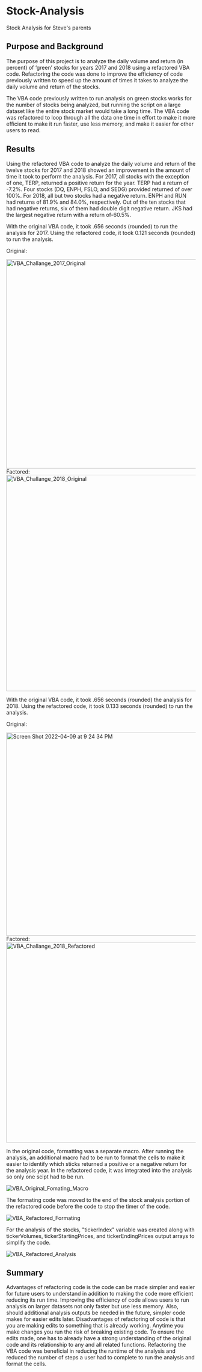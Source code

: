 # Stock-Analysis
Stock Analysis for Steve's parents

## Purpose and Background
The purpose of this project is to analyze the daily volume and return (in percent) of ‘green’ stocks for years 2017 and 2018 using a refactored VBA code. Refactoring the code was done to improve the efficiency of code previously written to speed up the amount of times it takes to analyze the daily volume and return of the stocks.  

The VBA code previously written to run analysis on green stocks works for the number of stocks being analyzed, but running the script on a large dataset like the entire stock market would take a long time. The VBA code was refactored to loop through all the data one time in effort to make it more efficient to make it run faster, use less memory, and make it easier for other users to read.

## Results
Using the refactored VBA code to analyze the daily volume and return of the twelve stocks for 2017 and 2018 showed an improvement in the amount of time it took to perform the analysis. For 2017, all stocks with the exception of one, TERP, returned a positive return for the year. TERP had a return of -7.2%. Four stocks (DQ, ENPH, FSLO, and SEDG) provided returned of over 100%. 
For 2018, all but two stocks had a negative return. ENPH and RUN had returns of 81.9% and 84.0%, respectively. Out of the ten stocks that had negative returns, six of them had double digit negative return. JKS had the largest negative return with a return of-60.5%.

With the original VBA code, it took .656 seconds (rounded) to run the analysis for 2017. Using the refactored code, it took 0.121 seconds (rounded) to run the analysis.

Original:

<img width="557" alt="VBA_Challange_2017_Original" src="https://user-images.githubusercontent.com/101379969/162601564-104a1a5a-0386-417b-9b2a-5551f7c05e3c.png">
Factored:

<img width="576" alt="VBA_Challange_2018_Original" src="https://user-images.githubusercontent.com/101379969/162601568-f1e7eec1-e6fe-4379-ac22-47616dd0c495.png">

With the original VBA code, it took .656 seconds (rounded) the analysis for 2018. Using the refactored code, it took 0.133 seconds (rounded) to run the analysis.

Original:

<img width="541" alt="Screen Shot 2022-04-09 at 9 24 34 PM" src="https://user-images.githubusercontent.com/101379969/162601574-af8d6afc-d451-4a9b-8bc7-e06a38ed9648.png">
Factored:

<img width="534" alt="VBA_Challange_2018_Refactored" src="https://user-images.githubusercontent.com/101379969/162601580-93c041a8-d998-4bbe-93bb-ec694f92747c.png">

In the original code, formatting was a separate macro. After running the analysis, an additional macro had to be run to format the cells to make it easier to identify which sticks returned a positive or a negative return for the analysis year. In the refactored code, it was integrated into the analysis so only one scipt had to be run.

![VBA_Original_Fomating_Macro](https://user-images.githubusercontent.com/101379969/162601951-339e5052-27b1-4219-833d-33ba1b21a789.png)

The formating code was moved to the end of the stock analysis portion of the refactored code before the code to stop the timer of the code.

![VBA_Refactored_Formating](https://user-images.githubusercontent.com/101379969/162601947-a564c314-b1d2-4910-afc5-43c6ccaecb7e.png)

For the analysis of the stocks, "tickerIndex" variable was created along with tickerVolumes, tickerStartingPrices, and tickerEndingPrices output arrays to simplify the code.

![VBA_Refactored_Analysis](https://user-images.githubusercontent.com/101379969/162602007-b753e90d-149d-4545-af8e-50fae8ecab54.png)

## Summary
Advantages of refactoring code is the code can be made simpler and easier for future users to understand in addition to making the code more efficient reducing its run time. Improving the efficiency of code allows users to run analysis on larger datasets not only faster but use less memory. Also, should additional analysis outputs be needed in the future, simpler code makes for easier edits later. Disadvantages of refactoring of code is that you are making edits to something that is already working. Anytime you make changes you run the risk of breaking existing code. To ensure the edits made, one has to already have a strong understanding of the original code and its relationship to any and all related functions.
Refactoring the VBA code was beneficial in reducing the runtime of the analysis and reduced the number of steps a user had to complete to run the analysis and format the cells.
